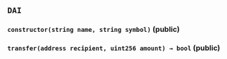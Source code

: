 ## `DAI`






### `constructor(string name, string symbol)` (public)





### `transfer(address recipient, uint256 amount) → bool` (public)






